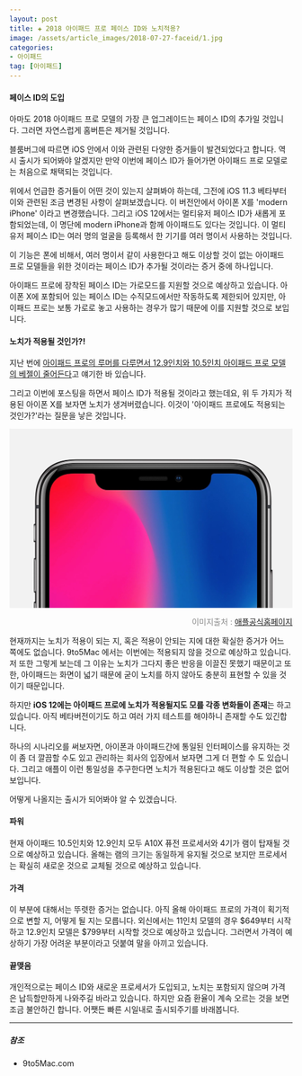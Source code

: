 ```yaml
---  
layout: post  
title: ✚ 2018 아이패드 프로 페이스 ID와 노치적용?
image: /assets/article_images/2018-07-27-faceid/1.jpg
categories:
- 아이패드
tag: [아이패드]
---  
```

#### 페이스 ID의 도입
<p class="drop-korean">
아마도 2018 아이패드 프로 모델의 가장 큰 업그레이드는 페이스 ID의 추가일 것입니다. 그러면 자연스럽게 홈버튼은 제거될 것입니다.
</p>
블룸버그에 따르면 iOS 안에서 이와 관련된 다양한 증거들이 발견되었다고 합니다. 역시 출시가 되어봐야 알겠지만 만약 이번에 페이스 ID가 들어가면 아이패드 프로 모델로는 처음으로 채택되는 것입니다.

위에서 언급한 증거들이 어떤 것이 있는지 살펴봐야 하는데, 그전에 iOS 11.3 베타부터 이와 관련된 조금 변경된 사항이 살펴보겠습니다. 이 버전안에서 아이폰 X를 'modern iPhone' 이라고 변경했습니다. 그리고 iOS 12에서는 멀티유저 페이스 ID가 새롭게 포함되었는데, 이 명단에 modern iPhone과 함께 아이패드도 있다는 것입니다. 이 멀티유저 페이스 ID는 여러 명의 얼굴을 등록해서 한 기기를 여러 명이서 사용하는 것입니다.

이 기능은 폰에 비해서, 여러 명이서 같이 사용한다고 해도 이상할 것이 없는 아이패드 프로 모델들을 위한 것이라는 페이스 ID가 추가될 것이라는 증거 중에 하나입니다.

아이패드 프로에 장착된 페이스 ID는 가로모드를 지원할 것으로 예상하고 있습니다. 아이폰 X에 포함되어 있는 페이스 ID는 수직모드에서만 작동하도록 제한되어 있지만, 아이패드 프로는 보통 가로로 놓고 사용하는 경우가 많기 때문에 이를 지원할 것으로 보입니다.

#### 노치가 적용될 것인가?!
지난 번에 [아이패드 프로의 루머를 다루면서 12.9인치와 10.5인치 아이패드 프로 모델의 베젤이 줄어든다](http://gisadan.github.io/아이패드/2018/07/25/2018ipad.html)고 얘기한 바 있습니다.

그리고 이번에 포스팅을 하면서 페이스 ID가 적용될 것이라고 했는데요, 위 두 가지가 적용된 아이폰 X를 보자면 노치가 생겨버렸습니다. 이것이 '아이패드 프로에도 적용되는 것인가?'라는 질문을 낳은 것입니다.
<div class="markdown-image">
<img src="/assets/article_images/2018-07-27-faceid/1.jpg" alt="" align="middle"/><p style="text-align:right;  color:#878787"> 이미지출처 : <a href="https://www.apple.com/shop/buy-iphone/iphone-x"> 애플공식홈페이지 </a></p> </div>
현재까지는 노치가 적용이 되는 지, 혹은 적용이 안되는 지에 대한 확실한 증거가 어느 쪽에도 없습니다. 9to5Mac 에서는 이번에는 적용되지 않을 것으로 예상하고 있습니다. 저 또한 그렇게 보는데 그 이유는 노치가 그다지 좋은 반응을 이끌진 못했기 때문이고 또한, 아이패드는 화면이 넓기 때문에 굳이 노치를 하지 않아도 충분히 표현할 수 있을 것이기 때문입니다.

하지만 **iOS 12에는 아이패드 프로에 노치가 적용될지도 모를 각종 변화들이 존재**는 하고 있습니다. 아직 베타버전이기도 하고 여러 가지 테스트를 해야하니 존재할 수도 있긴합니다.

하나의 시나리오를 써보자면, 아이폰과 아이패드간에 통일된 인터페이스를 유지하는 것이 좀 더 깔끔할 수도 있고 관리하는 회사의 입장에서 보자면 그게 더 편할 수 도 있습니다. 그리고 애플이 이런 통일성을 추구한다면 노치가 적용된다고 해도 이상할 것은 없어보입니다.

어떻게 나올지는 출시가 되어봐야 알 수 있겠습니다.

#### 파워
현재 아이패드 10.5인치와 12.9인치 모두 A10X 퓨전 프로세서와 4기가 램이 탑재될 것으로 예상하고 있습니다. 올해는 램의 크기는 동일하게 유지될 것으로 보지만 프로세서는 확실히 새로운 것으로 교체될 것으로 예상하고 있습니다.

#### 가격
이 부분에 대해서는 뚜렷한 증거는 없습니다. 아직 올해 아이패드 프로의 가격이 획기적으로 변할 지, 어떻게 될 지는 모릅니다. 외신에서는 11인치 모델의 경우 $649부터 시작하고 12.9인치 모델은 $799부터 시작할 것으로 예상하고 있습니다. 그러면서 가격이 예상하기 가장 어려운 부분이라고 덧붙여 말을 아끼고 있습니다.

#### 끝맺음
개인적으로는 페이스 ID와 새로운 프로세서가 도입되고, 노치는 포함되지 않으며 가격은 납득할만하게 나와주길 바라고 있습니다. 하지만 요즘 환율이 계속 오르는 것을 보면 조금 불안하긴 합니다. 어쨋든 빠른 시일내로 출시되주기를 바래봅니다.

---

##### 참조
* 9to5Mac.com

